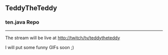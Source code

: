 ## TeddyTheTeddy ##
### ten.java Repo ###
----
The stream will be live at [http://twitch/tv/teddytheteddy](Twitch.TV/TeddyTheTeddy)

I will put some funny GIFs soon ;)
